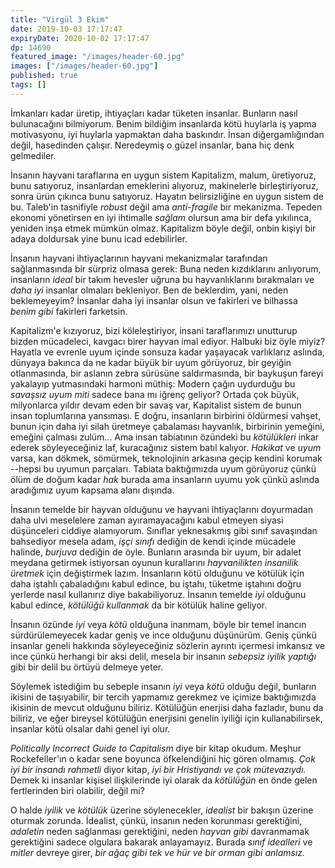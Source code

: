 ```yaml
---
title: "Virgül 3 Ekim"
date: 2019-10-03 17:17:47
expiryDate: 2020-10-02 17:17:47
dp: 14690
featured_image: "/images/header-60.jpg"
images: ["/images/header-60.jpg"]
published: true
tags: []
---
```




İmkanları kadar üretip, ihtiyaçları kadar tüketen insanlar. Bunların nasıl
bulunacağını bilmiyorum. Benim bildiğim insanlarda kötü huylarla iş yapma
motivasyonu, iyi huylarla yapmaktan daha baskındır. İnsan diğergamlığından
değil, hasedinden çalışır. Neredeymiş o güzel insanlar, bana hiç denk
gelmediler.

İnsanın hayvani taraflarına en uygun sistem Kapitalizm, malum, üretiyoruz, bunu
satıyoruz, insanlardan emeklerini alıyoruz, makinelerle birleştiriyoruz, sonra
ürün çıkınca bunu satıyoruz. Hayatın belirsizliğine en uygun sistem de bu.
Taleb'in tasnifiyle *robust* değil ama *anti-fragile* bir mekanizma. Tepeden
ekonomi yönetirsen en iyi ihtimalle *sağlam* olursun ama bir defa yıkılınca,
yeniden inşa etmek mümkün olmaz. Kapitalizm böyle değil, onbin kişiyi bir adaya
doldursak yine bunu icad edebilirler.

İnsanın hayvani ihtiyaçlarının hayvani mekanizmalar tarafından sağlanmasında bir
sürpriz olmasa gerek: Buna neden kızdıklarını anlıyorum, insanların *ideal* bir
takım hevesler uğruna bu hayvanlıklarını bırakmaları ve *daha iyi* insanlar
olmaları bekleniyor. Ben de beklerdim, yani, neden beklemeyeyim? İnsanlar daha
iyi insanlar olsun ve fakirleri ve bilhassa *benim gibi* fakirleri farketsin.

Kapitalizm'e kızıyoruz, bizi köleleştiriyor, insani taraflarımızı unutturup
bizden mücadeleci, kavgacı birer hayvan imal ediyor. Halbuki biz öyle miyiz?
Hayatla ve evrenle uyum içinde sonsuza kadar yaşayacak varlıklarız aslında,
dünyaya bakınca da ne kadar büyük bir uyum görüyoruz, bir geyiğin otlanmasında,
bir aslanın zebra sürüsüne saldırmasında, bir baykuşun fareyi yakalayıp
yutmasındaki harmoni müthiş: Modern çağın uydurduğu bu *savaşsız uyum miti*
sadece bana mı iğrenç geliyor? Ortada çok büyük, milyonlarca yıldır devam eden
bir savaş var, Kapitalist sistem de bunun insan toplumlarına yansıması. E doğru,
insanların birbirini öldürmesi vahşet, bunun için daha iyi silah üretmeye
çabalaması hayvanlık, birbirinin yemeğini, emeğini çalması zulüm... Ama insan
tabiatının özündeki bu *kötülükleri* inkar ederek söyleyeceğiniz laf,
kuracağınız sistem batıl kalıyor. *Hakikat* ve *uyum* varsa, kan dökmek,
sömürmek, teknolojinin arkasına geçip kendini korumak --hepsi bu uyumun
parçaları. Tabiata baktığımızda uyum görüyoruz çünkü ölüm de doğum kadar *hak*
burada ama insanların uyumu yok çünkü aslında aradığımız uyum kapsama alanı
dışında.

İnsanın temelde bir hayvan olduğunu ve hayvani ihtiyaçlarını doyurmadan daha
ulvi meselelere zaman ayıramayacağını kabul etmeyen siyasi düşünceleri ciddiye
alamıyorum. Sınıflar yeknesakmış gibi sınıf savaşından bahsediyor mesela adam,
*işçi sınıfı* dediğin de kendi içinde mücadele halinde, *burjuva* dediğin de
öyle. Bunların arasında bir uyum, bir adalet meydana getirmek istiyorsan oyunun
kurallarını *hayvanilikten insanilik üretmek* için değiştirmek lazım. İnsanların
kötü olduğunu ve kötülük için daha iştahlı çabaladığını kabul edince, bu iştahı,
tüketme iştahını doğru yerlerde nasıl kullanırız diye bakabiliyoruz. İnsanın
temelde *iyi* olduğunu kabul edince, *kötülüğü kullanmak* da bir kötülük haline
geliyor.

İnsanın özünde *iyi* veya *kötü* olduğuna inanmam, böyle bir temel inancın
sürdürülemeyecek kadar geniş ve ince olduğunu düşünürüm. Geniş çünkü insanlar
geneli hakkında söyleyeceğiniz sözlerin ayrıntı içermesi imkansız ve ince çünkü
herhangi bir aksi delil, mesela bir insanın *sebepsiz iyilik yaptığı* gibi bir
delil bu örtüyü delmeye yeter.

Söylemek istediğim bu sebeple insanın *iyi* veya *kötü* olduğu değil, bunların
ikisini de taşıyabilir, bir tercih yapmamız gerekmez ve içimize baktığımızda
ikisinin de mevcut olduğunu biliriz. Kötülüğün enerjisi daha fazladır, bunu da
biliriz, ve eğer bireysel kötülüğün enerjisini genelin iyiliği için
kullanabilirsek, insanlar kötü olsalar dahi genel iyi olur.

*Politically Incorrect Guide to Capitalism* diye bir kitap okudum. Meşhur
Rockefeller'ın o kadar sene boyunca öfkelendiğini hiç gören olmamış. *Çok iyi
bir insandı rahmetli* diyor kitap, *iyi bir Hristiyandı ve çok mütevazıydı.*
Demek ki insanlar kişisel ilişkilerinde iyi olarak da *kötülüğün* en önde gelen
fertlerinden biri olabilir, değil mi? 

O halde *iyilik* ve *kötülük* üzerine söylenecekler, *idealist* bir bakışın
üzerine oturmak zorunda. İdealist, çünkü, insanın neden korunması gerektiğini,
*adaletin* neden sağlanması gerektiğini, neden *hayvan gibi* davranmamak
gerektiğini sadece olgulara bakarak anlayamayız. Burada *sınıf idealleri* ve
*mitler* devreye girer, *bir ağaç gibi tek ve hür ve bir orman gibi anlamsız.*

